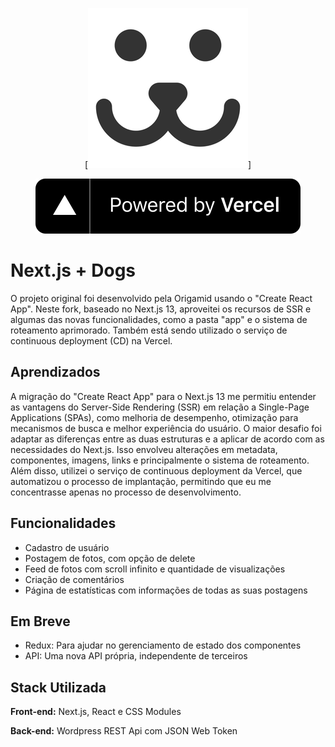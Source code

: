<div align="center">

[![Logo](https://raw.githubusercontent.com/felipfr/nextjs-dogs/master/public/img/logo.png)]

[![Powered by Vercel](https://raw.githubusercontent.com/felipfr/nextjs-dogs/1658a21f4a5c1bda5536350d9a202a9cb32a3a9b/src/Assets/powered-by-vercel.svg)](https://vercel.com/)

</div>

# Next.js + Dogs

O projeto original foi desenvolvido pela Origamid usando o "Create React App". Neste fork, baseado no Next.js 13, aproveitei os recursos de SSR e algumas das novas funcionalidades, como a pasta "app" e o sistema de roteamento aprimorado. Também está sendo utilizado o serviço de continuous deployment (CD) na Vercel.

## Aprendizados

A migração do "Create React App" para o Next.js 13 me permitiu entender as vantagens do Server-Side Rendering (SSR) em relação a Single-Page Applications (SPAs), como melhoria de desempenho, otimização para mecanismos de busca e melhor experiência do usuário. O maior desafio foi adaptar as diferenças entre as duas estruturas e a aplicar de acordo com as necessidades do Next.js. Isso envolveu alterações em metadata, componentes, imagens, links e principalmente o sistema de roteamento. Além disso, utilizei o serviço de continuous deployment da Vercel, que automatizou o processo de implantação, permitindo que eu me concentrasse apenas no processo de desenvolvimento.

## Funcionalidades

- Cadastro de usuário
- Postagem de fotos, com opção de delete
- Feed de fotos com scroll infinito e quantidade de visualizações
- Criação de comentários
- Página de estatísticas com informações de todas as suas postagens

## Em Breve

- Redux: Para ajudar no gerenciamento de estado dos componentes
- API: Uma nova API própria, independente de terceiros

## Stack Utilizada

**Front-end:** Next.js, React e CSS Modules

**Back-end:** Wordpress REST Api com JSON Web Token
